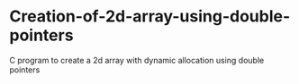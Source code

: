 # Creation-of-2d-array-using-double-pointers
C program to create a 2d array with dynamic allocation using double pointers
